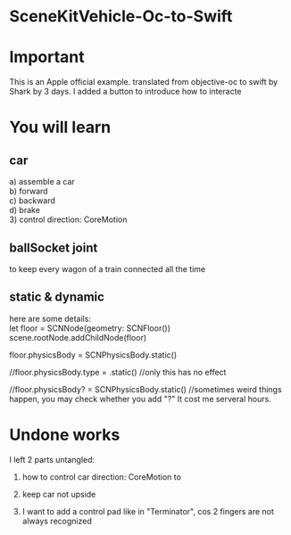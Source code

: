 # SceneKitVehicle-Oc-to-Swift

# Important
This is an Apple official example.
translated from objective-oc to swift by Shark by 3 days.
I added a button to introduce how to interacte


# You will learn
## car
a) assemble a car <br>
b) forward <br>
c) backward<br>
d) brake<br>
3) control direction: CoreMotion<br>

## ballSocket joint
to keep every wagon of a train connected all the time 

## static & dynamic
here are some details:<br>
let floor = SCNNode(geometry: SCNFloor())
scene.rootNode.addChildNode(floor)

floor.physicsBody = SCNPhysicsBody.static()

//floor.physicsBody.type = .static() //only this has no effect

//floor.physicsBody? = SCNPhysicsBody.static() //sometimes weird things happen, you may check whether you add "?" It cost me serveral hours.



# Undone works
I left 2 parts untangled:
1) how to control car direction: CoreMotion to 
2) keep car not upside

3) I want to add a control pad like in "Terminator", cos 2 fingers are not always recognized


